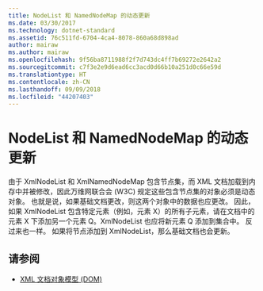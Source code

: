 ```yaml
---
title: NodeList 和 NamedNodeMap 的动态更新
ms.date: 03/30/2017
ms.technology: dotnet-standard
ms.assetid: 76c511fd-6704-4ca4-8078-860a68d898ad
author: mairaw
ms.author: mairaw
ms.openlocfilehash: 9f56ba8711988f2f7d743dc4ff7b69272e2642a2
ms.sourcegitcommit: c7f3e2e9d6ead6cc3acd0d66b10a251d0c66e59d
ms.translationtype: HT
ms.contentlocale: zh-CN
ms.lasthandoff: 09/09/2018
ms.locfileid: "44207403"
---
```

# <a name="dynamic-updates-to-nodelists-and-namednodemaps"></a>NodeList 和 NamedNodeMap 的动态更新
由于 XmlNodeList 和 XmlNamedNodeMap 包含节点集，而 XML 文档加载到内存中并被修改，因此万维网联合会 (W3C) 规定这些包含节点集的对象必须是动态对象。 也就是说，如果基础文档更改，则这两个对象中的数据也应更改。 因此，如果 XmlNodeList 包含特定元素（例如，元素 X）的所有子元素，请在文档中的元素 X 下添加另一个元素 Q。XmlNodeList 也应将新元素 Q 添加到集合中。 反过来也一样。 如果将节点添加到 XmlNodeList，那么基础文档也会更新。  
  
## <a name="see-also"></a>请参阅

- [XML 文档对象模型 (DOM)](../../../../docs/standard/data/xml/xml-document-object-model-dom.md)
